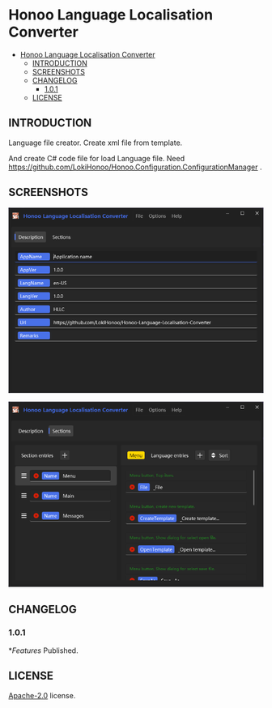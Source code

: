 # Honoo Language Localisation Converter

- [Honoo Language Localisation Converter](#honoo-language-localisation-converter)
  - [INTRODUCTION](#introduction)
  - [SCREENSHOTS](#screenshots)
  - [CHANGELOG](#changelog)
    - [1.0.1](#101)
  - [LICENSE](#license)

## INTRODUCTION

Language file creator. Create xml file from template.

And create C# code file for load Language file. Need https://github.com/LokiHonoo/Honoo.Configuration.ConfigurationManager .

## SCREENSHOTS

![screenshots1](screenshots/screenshots1.png)

![screenshots1](screenshots/screenshots2.png)

## CHANGELOG

### 1.0.1

**Features* Published.

## LICENSE

[Apache-2.0](LICENSE) license.
